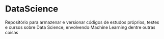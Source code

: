 # DataScience
Repositório para armazenar e versionar códigos de estudos próprios, testes e cursos sobre Data Science, envolvendo Machine Learning dentre outras coisas
